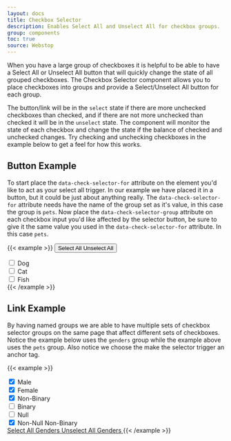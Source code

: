 ```yaml
---
layout: docs
title: Checkbox Selector
description: Enables Select All and Unselect All for checkbox groups.
group: components
toc: true
source: Webstop
---
```


When you have a large group of checkboxes it is helpful to be able to have a Select All or Unselect All button that will 
quickly change the state of all grouped checkboxes. The Checkbox Selector component allows you to place checkboxes into 
groups and provide a Select/Unselect All button for each group.

The button/link will be in the `select` state if there are more unchecked checkboxes than checked, and if there are not 
more unchecked than checked it will be in the `unselect` state. The component will monitor the state of each checkbox 
and change the state if the balance of checked and unchecked changes. Try checking and unchecking checkboxes in the 
example below to get a feel for how this works.


## Button Example

To start place the `data-check-selector-for` attribute on the element you'd like to act as your select all trigger. 
In our example we have placed it in a button, but it could be just about anything really. The `data-check-selector-for` 
attribute needs have the name of the group set as it's value, in this case the group is `pets`. Now place the 
`data-check-selector-group` attribute on each checkbox input you'd like affected by the selector button, be sure to give 
it the same value you used in the `data-check-selector-for` attribute. In this case `pets`.  

{{< example >}}
<button data-check-selector-for="pets" data-check-selector-state="select" class="is-select btn btn-outline-primary">
  <span class="check-select-text">Select All</span>
  <span class="check-unselect-text">Unselect All</span>
</button>
<div class="form-check">
  <input data-check-selector-group="pets" class="form-check-input" type="checkbox" value="" id="dog">
  <label class="form-check-label" for="dog">
    Dog
  </label>
</div>
<div class="form-check">
  <input data-check-selector-group="pets" class="form-check-input" type="checkbox" value="" id="cat">
  <label class="form-check-label" for="cat">
    Cat
  </label>
</div>
<div class="form-check">
  <input data-check-selector-group="pets" class="form-check-input" type="checkbox" value="" id="fish">
  <label class="form-check-label" for="fish">
    Fish
  </label>
</div>
{{< /example >}}


## Link Example

By having named groups we are able to have multiple sets of checkbox selector groups on the same page that affect 
different sets of checkboxes. Notice the example below uses the `genders` group while the example above uses the 
`pets` group. Also notice we choose the make the selector trigger an anchor tag.


{{< example >}}
<div class="form-check">
  <input data-check-selector-group="genders" class="form-check-input" type="checkbox" value="" id="male" checked>
  <label class="form-check-label" for="male">
    Male
  </label>
</div>
<div class="form-check">
  <input data-check-selector-group="genders" class="form-check-input" type="checkbox" value="" id="female" checked>
  <label class="form-check-label" for="female">
    Female
  </label>
</div>
<div class="form-check">
  <input data-check-selector-group="genders" class="form-check-input" type="checkbox" value="" id="non-binary" checked>
  <label class="form-check-label" for="non-binary">
    Non-Binary
  </label>
</div>
<div class="form-check">
  <input data-check-selector-group="genders" class="form-check-input" type="checkbox" value="" id="binary">
  <label class="form-check-label" for="binary">
    Binary
  </label>
</div>
<div class="form-check">
  <input data-check-selector-group="genders" class="form-check-input" type="checkbox" value="" id="null">
  <label class="form-check-label" for="null">
    Null
  </label>
</div>
<div class="form-check">
  <input data-check-selector-group="genders" class="form-check-input" type="checkbox" value="" id="non-null" checked>
  <label class="form-check-label" for="non-null">
    Non-Null Non-Binary
  </label>
</div>
<a href="#" data-check-selector-for="genders" data-check-selector-state="select" class="is-select">
  <span class="check-select-text">Select All Genders</span>
  <span class="check-unselect-text">Unselect All Genders</span>
</a>
{{< /example >}}
